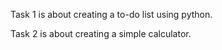 Task 1 is about creating a to-do list using python.





Task 2 is about creating a simple calculator.
